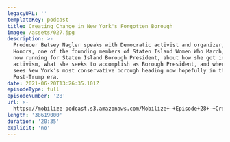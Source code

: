 ```yaml
---
legacyURL: ''
templateKey: podcast
title: Creating Change in New York's Forgotten Borough
image: /assets/027.jpg
description: >-
  Producer Betsey Nagler speaks with Democratic activist and organizer, Lorie
  Honors, one of the founding members of Staten Island Women Who March, who's
  now running for Staten Island Borough President, about how she got involved in
  activism, what she seeks to accomplish as Borough President, and where she
  sees New York's most conservative borough heading now hopefully in the
  Post-Trump era.
date: 2021-06-20T13:26:35.101Z
episodeType: full
episodeNumber: '28'
url: >-
  https://mobilize-podcast.s3.amazonaws.com/Mobilize+-+Episode+28+-+Creating+Change+in+NYs+Forgotten+Borough.mp3
length: '38619000'
duration: '20:35'
explicit: 'no'
---
```


